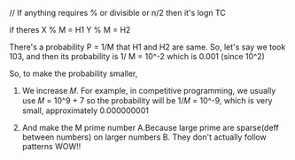 // If anything requires % or divisible or n/2 then it's logn TC

if theres
X % M = H1
Y % M = H2

There's a probability P = 1/M that H1 and H2 are same. So, let's say we took 103, and then its probability is 1/ M = 10^-2 which is 0.001 (since 10^2)

So, to make the probability smaller,

1. We increase 𝑀.
   For example, in competitive programming, we usually use 𝑀 = 10^9 + 7 so the probability will be 1/𝑀 = 10^-9, which is very small, approximately 0.000000001

2. And make the M prime number
   A.Because large prime are sparse(deff between numbers) on larger numbers
   B. They don't actually follow patterns WOW!!
